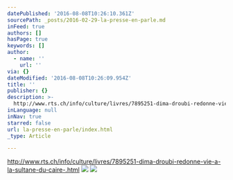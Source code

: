 ```yaml
---
datePublished: '2016-08-08T10:26:10.361Z'
sourcePath: _posts/2016-02-29-la-presse-en-parle.md
inFeed: true
authors: []
hasPage: true
keywords: []
author:
  - name: ''
    url: ''
via: {}
dateModified: '2016-08-08T10:26:09.954Z'
title: ''
publisher: {}
description: >-
  http://www.rts.ch/info/culture/livres/7895251-dima-droubi-redonne-vie-a-la-sultane-du-caire-.html 
inLanguage: null
inNav: true
starred: false
url: la-presse-en-parle/index.html
_type: Article

---
```

http://www.rts.ch/info/culture/livres/7895251-dima-droubi-redonne-vie-a-la-sultane-du-caire-.html ![](https://s3-us-west-2.amazonaws.com/the-grid-img/p/3d47b5151830a406a7f8b597fb1e9a72b3fb6f12.gif)
![](https://s3-us-west-2.amazonaws.com/the-grid-img/p/0f143b8316909c3aba72ad399d494a3a2e022137.png)